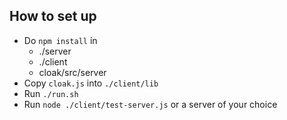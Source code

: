 ## How to set up

* Do `npm install` in
  * ./server
  * ./client
  * cloak/src/server
* Copy `cloak.js` into `./client/lib`
* Run `./run.sh`
* Run `node ./client/test-server.js` or a server of your choice

